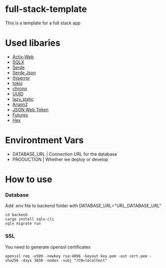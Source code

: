 # full-stack-template
 This is a template for a full stack app

# Used libaries
- [Actix-Web](https://actix.rs)
- [SQLX](https://github.com/launchbadge/sqlx)
- [Serde](https://serde.rs)
- [Serde Json](https://github.com/serde-rs/json)
- [thiserror](https://github.com/dtolnay/thiserror)
- [tokio](https://tokio.rs)
- [chrono](https://github.com/chronotope/chrono)
- [UUID](https://github.com/uuid-rs/uuid)
- [lazy_static](https://github.com/rust-lang-nursery/lazy-static.rs)
- [Argon2](https://docs.rs/argon2)
- [JSON Web Token](https://github.com/Keats/jsonwebtoken)
- [Futures](https://github.com/rust-lang/futures-rs)
- [Hex](https://github.com/KokaKiwi/rust-hex)

# Environtment Vars
- DATABASE_URL  | Connection URL for the database
- PRODUCTION    | Whether we deploy or develop


# How to use

### Database

Add .env file to backend folder with DATABASE_URL="URL_DATABASE_URL"

```
cd backend
cargo install sqlx-cli
sqlx migrate run
```

### SSL

You need to generate openssl certificates

```
openssl req -x509 -newkey rsa:4096 -keyout key.pem -out cert.pem -sha256 -days 3650 -nodes -subj "/CN=localhost"
``` 